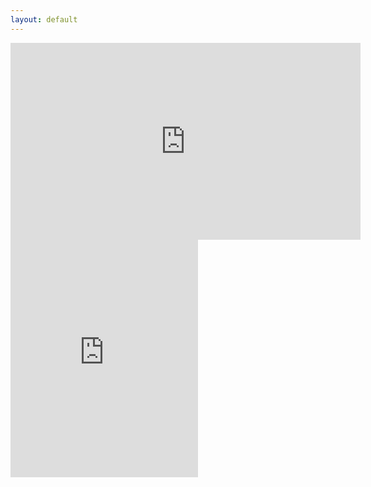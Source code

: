 ```yaml
---
layout: default
---
```


<iframe width="560" height="315" src="https://www.youtube.com/embed/ZUc9ZQHBazg" frameborder="0" allow="accelerometer; autoplay; encrypted-media; gyroscope; picture-in-picture" allowfullscreen></iframe>

<br>

<iframe src="https://open.spotify.com/embed/artist/4YDmV7HfHNlwXBnoLkLrrd" width="300" height="380" frameborder="0" allowtransparency="true" allow="encrypted-media"></iframe>
